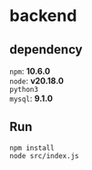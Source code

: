 # backend

## dependency
`npm`: **10.6.0**  
`node`: **v20.18.0**  
`python3`  
`mysql`: **9.1.0**

## Run
```shell
npm install
node src/index.js
```